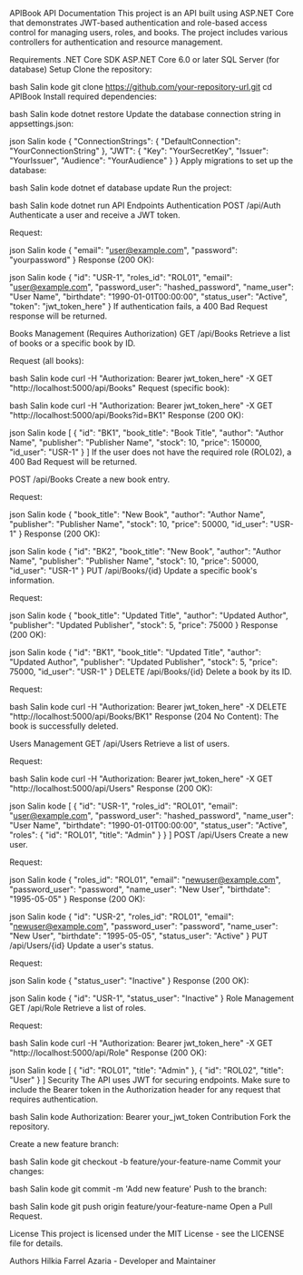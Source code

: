APIBook API Documentation
This project is an API built using ASP.NET Core that demonstrates JWT-based authentication and role-based access control for managing users, roles, and books. The project includes various controllers for authentication and resource management.

Requirements
.NET Core SDK
ASP.NET Core 6.0 or later
SQL Server (for database)
Setup
Clone the repository:

bash
Salin kode
git clone https://github.com/your-repository-url.git
cd APIBook
Install required dependencies:

bash
Salin kode
dotnet restore
Update the database connection string in appsettings.json:

json
Salin kode
{
  "ConnectionStrings": {
    "DefaultConnection": "YourConnectionString"
  },
  "JWT": {
    "Key": "YourSecretKey",
    "Issuer": "YourIssuer",
    "Audience": "YourAudience"
  }
}
Apply migrations to set up the database:

bash
Salin kode
dotnet ef database update
Run the project:

bash
Salin kode
dotnet run
API Endpoints
Authentication
POST /api/Auth Authenticate a user and receive a JWT token.

Request:

json
Salin kode
{
  "email": "user@example.com",
  "password": "yourpassword"
}
Response (200 OK):

json
Salin kode
{
  "id": "USR-1",
  "roles_id": "ROL01",
  "email": "user@example.com",
  "password_user": "hashed_password",
  "name_user": "User Name",
  "birthdate": "1990-01-01T00:00:00",
  "status_user": "Active",
  "token": "jwt_token_here"
}
If authentication fails, a 400 Bad Request response will be returned.

Books Management (Requires Authorization)
GET /api/Books Retrieve a list of books or a specific book by ID.

Request (all books):

bash
Salin kode
curl -H "Authorization: Bearer jwt_token_here" -X GET "http://localhost:5000/api/Books"
Request (specific book):

bash
Salin kode
curl -H "Authorization: Bearer jwt_token_here" -X GET "http://localhost:5000/api/Books?id=BK1"
Response (200 OK):

json
Salin kode
[
  {
    "id": "BK1",
    "book_title": "Book Title",
    "author": "Author Name",
    "publisher": "Publisher Name",
    "stock": 10,
    "price": 150000,
    "id_user": "USR-1"
  }
]
If the user does not have the required role (ROL02), a 400 Bad Request will be returned.

POST /api/Books Create a new book entry.

Request:

json
Salin kode
{
  "book_title": "New Book",
  "author": "Author Name",
  "publisher": "Publisher Name",
  "stock": 10,
  "price": 50000,
  "id_user": "USR-1"
}
Response (200 OK):

json
Salin kode
{
  "id": "BK2",
  "book_title": "New Book",
  "author": "Author Name",
  "publisher": "Publisher Name",
  "stock": 10,
  "price": 50000,
  "id_user": "USR-1"
}
PUT /api/Books/{id} Update a specific book's information.

Request:

json
Salin kode
{
  "book_title": "Updated Title",
  "author": "Updated Author",
  "publisher": "Updated Publisher",
  "stock": 5,
  "price": 75000
}
Response (200 OK):

json
Salin kode
{
  "id": "BK1",
  "book_title": "Updated Title",
  "author": "Updated Author",
  "publisher": "Updated Publisher",
  "stock": 5,
  "price": 75000,
  "id_user": "USR-1"
}
DELETE /api/Books/{id} Delete a book by its ID.

Request:

bash
Salin kode
curl -H "Authorization: Bearer jwt_token_here" -X DELETE "http://localhost:5000/api/Books/BK1"
Response (204 No Content): The book is successfully deleted.

Users Management
GET /api/Users Retrieve a list of users.

Request:

bash
Salin kode
curl -H "Authorization: Bearer jwt_token_here" -X GET "http://localhost:5000/api/Users"
Response (200 OK):

json
Salin kode
[
  {
    "id": "USR-1",
    "roles_id": "ROL01",
    "email": "user@example.com",
    "password_user": "hashed_password",
    "name_user": "User Name",
    "birthdate": "1990-01-01T00:00:00",
    "status_user": "Active",
    "roles": {
      "id": "ROL01",
      "title": "Admin"
    }
  }
]
POST /api/Users Create a new user.

Request:

json
Salin kode
{
  "roles_id": "ROL01",
  "email": "newuser@example.com",
  "password_user": "password",
  "name_user": "New User",
  "birthdate": "1995-05-05"
}
Response (200 OK):

json
Salin kode
{
  "id": "USR-2",
  "roles_id": "ROL01",
  "email": "newuser@example.com",
  "password_user": "password",
  "name_user": "New User",
  "birthdate": "1995-05-05",
  "status_user": "Active"
}
PUT /api/Users/{id} Update a user's status.

Request:

json
Salin kode
{
  "status_user": "Inactive"
}
Response (200 OK):

json
Salin kode
{
  "id": "USR-1",
  "status_user": "Inactive"
}
Role Management
GET /api/Role Retrieve a list of roles.

Request:

bash
Salin kode
curl -H "Authorization: Bearer jwt_token_here" -X GET "http://localhost:5000/api/Role"
Response (200 OK):

json
Salin kode
[
  {
    "id": "ROL01",
    "title": "Admin"
  },
  {
    "id": "ROL02",
    "title": "User"
  }
]
Security
The API uses JWT for securing endpoints. Make sure to include the Bearer token in the Authorization header for any request that requires authentication.

bash
Salin kode
Authorization: Bearer your_jwt_token
Contribution
Fork the repository.

Create a new feature branch:

bash
Salin kode
git checkout -b feature/your-feature-name
Commit your changes:

bash
Salin kode
git commit -m 'Add new feature'
Push to the branch:

bash
Salin kode
git push origin feature/your-feature-name
Open a Pull Request.

License
This project is licensed under the MIT License - see the LICENSE file for details.

Authors
Hilkia Farrel Azaria - Developer and Maintainer
